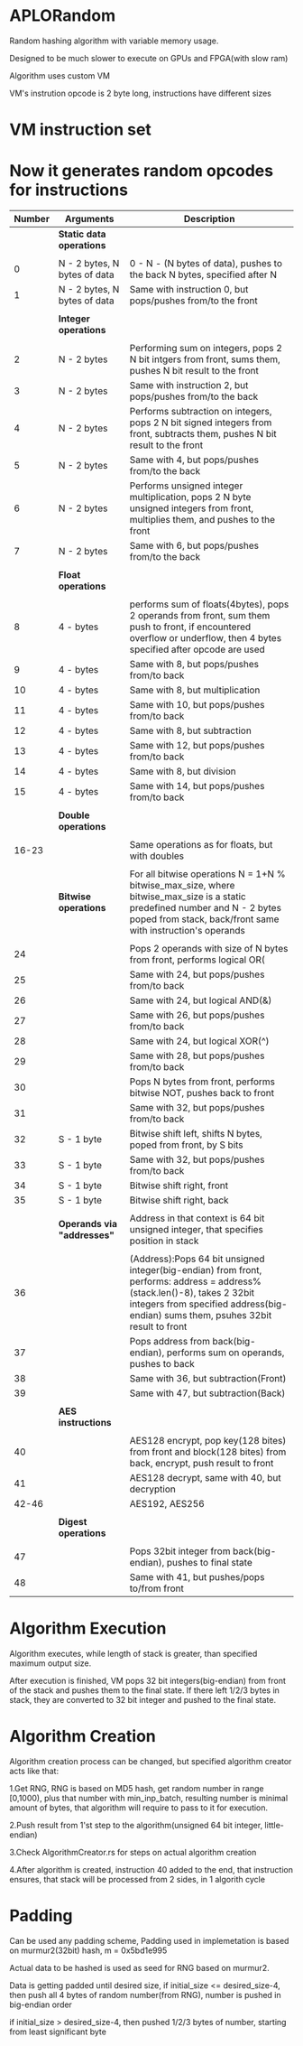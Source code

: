 # APLORandom
Random hashing algorithm with variable memory usage.

Designed to be much slower to execute on GPUs and FPGA(with slow ram)

Algorithm uses custom VM

VM's instrution opcode is 2 byte long, instructions have different sizes

# VM instruction set
# Now it generates random opcodes for instructions

Number | Arguments | Description 
-------|-----------|------------
||**Static data operations**|
|||
0|N - 2 bytes, N bytes of data|0 - N - (N bytes of data), pushes to the back N bytes, specified after N
1|N - 2 bytes, N bytes of data|Same with instruction 0, but pops/pushes from/to the front
|||
||**Integer operations**|
|||
2|N - 2 bytes|Performing sum on integers, pops 2 N bit intgers from front, sums them, pushes N bit result to the front
3|N - 2 bytes|Same with instruction 2, but pops/pushes from/to the back
4|N - 2 bytes|Performs subtraction on integers, pops 2 N bit signed integers from front, subtracts them, pushes N bit result to the front
5|N - 2 bytes|Same with 4, but pops/pushes from/to the back
6|N - 2 bytes|Performs unsigned integer multiplication, pops 2 N byte unsigned integers from front, multiplies them, and pushes to the front
7|N - 2 bytes|Same with 6, but pops/pushes from/to the back
|||
||**Float operations**|
|||
8|4 - bytes|performs sum of floats(4bytes), pops 2 operands from front, sum them push to front, if encountered overflow or underflow, then 4 bytes specified after opcode are used
9|4 - bytes|Same with 8, but pops/pushes from/to back
10|4 - bytes|Same with 8, but multiplication
11|4 - bytes|Same with 10, but pops/pushes from/to back
12|4 - bytes|Same with 8, but subtraction
13|4 - bytes|Same with 12, but pops/pushes from/to back
14|4 - bytes|Same with 8, but division
15|4 - bytes|Same with 14, but pops/pushes from/to back
|||
||**Double operations**|
|||
16-23||Same operations as for floats, but with doubles
|||
||**Bitwise operations**|For all bitwise operations N = 1+N % bitwise_max_size, where bitwise_max_size is a static predefined number and N - 2 bytes poped from stack, back/front same with instruction's operands
|||
24||Pops 2 operands with size of N bytes from front, performs logical OR(|) pushes result back to front
25||Same with 24, but pops/pushes from/to back
26||Same with 24, but logical AND(&)
27||Same with 26, but pops/pushes from/to back
28||Same with 24, but logical XOR(^)
29||Same with 28, but pops/pushes from/to back
30||Pops N bytes from front, performs bitwise NOT, pushes back to front
31||Same with 32, but pops/pushes from/to back
32|S - 1 byte|Bitwise shift left, shifts N bytes, poped from front, by S bits
33|S - 1 byte|Same with 32, but pops/pushes from/to back
34|S - 1 byte|Bitwise shift right, front
35|S - 1 byte|Bitwise shift right, back
|||
||**Operands via "addresses"**|Address in that context is 64 bit unsigned integer, that specifies position in stack
|||
36||(Address):Pops 64 bit unsigned integer(big-endian) from front, performs: address = address%(stack.len()-8), takes 2 32bit integers from specified address(big-endian) sums them, psuhes 32bit result to front
37||Pops address from back(big-endian), performs sum on operands, pushes to back
38||Same with 36, but subtraction(Front)
39||Same with 47, but subtraction(Back)
|||
||**AES instructions**|
|||
40||AES128 encrypt, pop key(128 bites) from front and block(128 bites) from back, encrypt, push result to front
41||AES128 decrypt, same with 40, but decryption
42-46||AES192, AES256
|||
||**Digest operations**|
|||
47||Pops 32bit integer from back(big-endian), pushes to final state
48||Same with 41, but pushes/pops to/from front


# Algorithm Execution

Algorithm executes, while length of stack is greater, than specified maximum output size.

After execution is finished, VM pops 32 bit integers(big-endian) from front of the stack and pushes them to the final state. If there left 1/2/3 bytes in stack, they are converted to 32 bit integer and pushed to the final state.

# Algorithm Creation

Algorithm creation process can be changed, but specified algorithm creator acts like that:

1.Get RNG, RNG is based on MD5 hash, get random number in range [0,1000), plus that number with min_inp_batch, resulting number is minimal amount of bytes, that algorithm will require to pass to it for execution.

2.Push result from 1'st step to the algorithm(unsigned 64 bit integer, little-endian)

3.Check AlgorithmCreator.rs for steps on actual algorithm creation

4.After algorithm is created, instruction 40 added to the end, that instruction ensures, that stack will be processed from 2 sides, in 1 algorith cycle

# Padding

Can be used any padding scheme, Padding used in implemetation is based on murmur2(32bit) hash, m = 0x5bd1e995

Actual data to be hashed is used as seed for RNG based on murmur2.

Data is getting padded until desired size, if initial_size <= desired_size-4, then push all 4 bytes of random number(from RNG), number is pushed in big-endian order

if initial_size > desired_size-4, then pushed 1/2/3 bytes of number, starting from least significant byte







